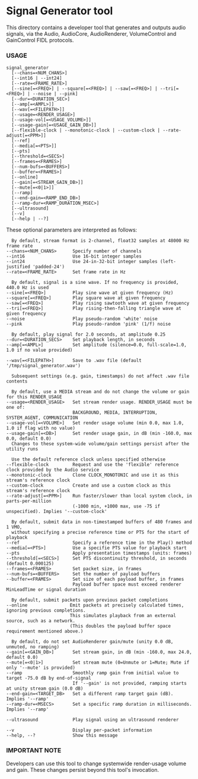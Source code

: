 # Signal Generator tool

This directory contains a developer tool that generates and outputs audio signals, via the Audio,
AudioCore, AudioRenderer, VolumeControl and GainControl FIDL protocols.

### USAGE

    signal_generator
      [--chans=<NUM_CHANS>]
      [--int16 | --int24]
      [--rate=<FRAME_RATE>]
      [--sine[=<FREQ>] | --square[=<FREQ>] | --saw[=<FREQ>] | --tri[=<FREQ>] | --noise | --pink]
      [--dur=<DURATION_SEC>]
      [--amp[=<AMPL>]]
      [--wav[=<FILEPATH>]]
      [--usage=<RENDER_USAGE>]
      [--usage-vol[=<USAGE_VOLUME>]]
      [--usage-gain[=<USAGE_GAIN_DB>]]
      [--flexible-clock | --monotonic-clock | --custom-clock | --rate-adjust[=<PPM>]]
      [--ref]
      [--media[=<PTS>]]
      [--pts]
      [--threshold=<SECS>]
      [--frames=<FRAMES>]
      [--num-bufs=<BUFFERS>]
      [--buffer=<FRAMES>]
      [--online]
      [--gain[=<STREAM_GAIN_DB>]]
      [--mute[=<0|1>]]
      [--ramp]
      [--end-gain=<RAMP_END_DB>]
      [--ramp-dur=<RAMP_DURATION_MSEC>]
      [--ultrasound]
      [--v]
      [--help | --?]

These optional parameters are interpreted as follows:

      By default, stream format is 2-channel, float32 samples at 48000 Hz frame rate
    --chans=<NUM_CHANS>      Specify number of channels
    --int16                  Use 16-bit integer samples
    --int24                  Use 24-in-32-bit integer samples (left-justified 'padded-24')
    --rate=<FRAME_RATE>      Set frame rate in Hz

      By default, signal is a sine wave. If no frequency is provided, 440.0 Hz is used
    --sine[=<FREQ>]          Play sine wave at given frequency (Hz)
    --square[=<FREQ>]        Play square wave at given frequency
    --saw[=<FREQ>]           Play rising sawtooth wave at given frequency
    --tri[=<FREQ>]           Play rising-then-falling triangle wave at given frequency
    --noise                  Play pseudo-random 'white' noise
    --pink                   Play pseudo-random 'pink' (1/f) noise

      By default, play signal for 2.0 seconds, at amplitude 0.25
    --dur=<DURATION_SECS>    Set playback length, in seconds
    --amp[=<AMPL>]           Set amplitude (silence=0.0, full-scale=1.0, 1.0 if no value provided)

    --wav[=<FILEPATH>]       Save to .wav file (default '/tmp/signal_generator.wav')

      Subsequent settings (e.g. gain, timestamps) do not affect .wav file contents

      By default, use a MEDIA stream and do not change the volume or gain for this RENDER_USAGE
    --usage=<RENDER_USAGE>   Set stream render usage. RENDER_USAGE must be one of:
                             BACKGROUND, MEDIA, INTERRUPTION, SYSTEM_AGENT, COMMUNICATION
    --usage-vol[=<VOLUME>]   Set render usage volume (min 0.0, max 1.0, 1.0 if flag with no value)
    --usage-gain[=<DB>]      Set render usage gain, in dB (min -160.0, max 0.0, default 0.0)
      Changes to these system-wide volume/gain settings persist after the utility runs

      Use the default reference clock unless specified otherwise
    --flexible-clock         Request and use the 'flexible' reference clock provided by the Audio service
    --monotonic-clock        Clone CLOCK_MONOTONIC and use it as this stream's reference clock
    --custom-clock           Create and use a custom clock as this stream's reference clock
    --rate-adjust[=<PPM>]    Run faster/slower than local system clock, in parts-per-million
                             (-1000 min, +1000 max, use -75 if unspecified). Implies '--custom-clock'

      By default, submit data in non-timestamped buffers of 480 frames and 1 VMO,
      without specifying a precise reference time or PTS for the start of playback
    --ref                    Specify a reference time in the Play() method
    --media[=<PTS>]          Use a specifie PTS value for playback start  
    --pts                    Apply presentation timestamps (units: frames)
    --threshold[=<SECS>]     Set PTS discontinuity threshold, in seconds (default 0.000125)
    --frames=<FRAMES>        Set packet size, in frames
    --num-bufs=<BUFFERS>     Set the number of payload buffers
    --buffer=<FRAMES>        Set size of each payload buffer, in frames
                             Payload buffer space must exceed renderer MinLeadTime or signal duration

      By default, submit packets upon previous packet completions
    --online                Emit packets at precisely calculated times, ignoring previous completions.
                            This simulates playback from an external source, such as a network.
                            (This doubles the payload buffer space requirement mentioned above.)

      By default, do not set AudioRenderer gain/mute (unity 0.0 dB, unmuted, no ramping)
    --gain[=<GAIN_DB>]       Set stream gain, in dB (min -160.0, max 24.0, default 0.0)
    --mute[=<0|1>]           Set stream mute (0=Unmute or 1=Mute; Mute if only '--mute' is provided)
    --ramp                   Smoothly ramp gain from initial value to target -75.0 dB by end-of-signal
                             If '--gain' is not provided, ramping starts at unity stream gain (0.0 dB)
    --end-gain=<TARGET_DB>   Set a different ramp target gain (dB). Implies '--ramp'
    --ramp-dur=<MSECS>       Set a specific ramp duration in milliseconds. Implies '--ramp'

    --ultrasound             Play signal using an ultrasound renderer

    --v                      Display per-packet information
    --help, --?              Show this message

### IMPORTANT NOTE

Developers can use this tool to change systemwide render-usage volume and gain. These changes
persist beyond this tool's invocation.
